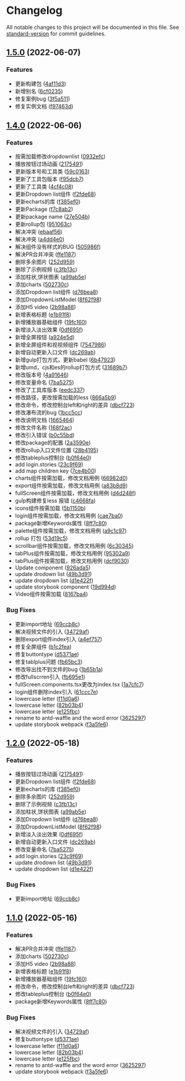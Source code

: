# Changelog

All notable changes to this project will be documented in this file. See [standard-version](https://github.com/conventional-changelog/standard-version) for commit guidelines.

## [1.5.0](https://github.com/FengBeans/antd-waffle/compare/v1.4.0...v1.5.0) (2022-06-07)


### Features

* 更新构建包 ([4af11d3](https://github.com/FengBeans/antd-waffle/commit/4af11d3e6cb2dc8525cb727cc6f049797e96bde0))
* 新增别名 ([6cf0235](https://github.com/FengBeans/antd-waffle/commit/6cf0235ffc77aa6b5e6853db2f4f270ed42119b5))
* 修复案例bug ([3f5a511](https://github.com/FengBeans/antd-waffle/commit/3f5a511a64e763799db21de30cecc827e60c86c0))
* 修复实例文档 ([f97463d](https://github.com/FengBeans/antd-waffle/commit/f97463deb163aef165439d6ae94adf9d369c7857))

## [1.4.0](https://github.com/FengBeans/antd-waffle/compare/v1.3.1...v1.4.0) (2022-06-06)


### Features

* 按需加载修改dropdownlist ([0932efc](https://github.com/FengBeans/antd-waffle/commit/0932efc44c5adb180db2e69cbeecc6d84756ea97))
* 播放按钮过场动画 ([2175491](https://github.com/FengBeans/antd-waffle/commit/2175491f921968f2b1c309a2c5b4471d9a9fe5ef))
* 更新版本号和工具类 ([59c0163](https://github.com/FengBeans/antd-waffle/commit/59c016306f1c134717031d1d26e2b925859310d4))
* 更新了工具包版本 ([f95dcb7](https://github.com/FengBeans/antd-waffle/commit/f95dcb77106a7ee82a4eb9d2ed04847bc3df4b62))
* 更新了工具类 ([4cf4c08](https://github.com/FengBeans/antd-waffle/commit/4cf4c08aef7d0b1421d274e252a1c8db938d8509))
* 更新Dropdown list组件 ([f2fde68](https://github.com/FengBeans/antd-waffle/commit/f2fde6805f29dbc3fcf3954c2ea59dac3966bb97))
* 更新echarts的库 ([f385ef0](https://github.com/FengBeans/antd-waffle/commit/f385ef060dc4313d73dd4bffaf56ac2e62bd7b98))
* 更新Package ([f7c8ab2](https://github.com/FengBeans/antd-waffle/commit/f7c8ab274220f32275426491ab1778f1b9c3ac00))
* 更新package name ([27e504b](https://github.com/FengBeans/antd-waffle/commit/27e504b8b7ffba7fa81a2e2870d9f031e65e4928))
* 更新rollup包 ([951063c](https://github.com/FengBeans/antd-waffle/commit/951063cf58d434ef9f936362732fe7683b7c057c))
* 解决冲突 ([ebaaf56](https://github.com/FengBeans/antd-waffle/commit/ebaaf56178c3ed8a320e13b460de29fb90cd0bc1))
* 解决冲突 ([a4dd4e0](https://github.com/FengBeans/antd-waffle/commit/a4dd4e0845db07be0f8b417a77539d243806a36b))
* 解决组件没有样式的BUG ([505986f](https://github.com/FengBeans/antd-waffle/commit/505986fa6063b5cab526c65893400313340c659f))
* 解决PR合并冲突 ([ffe1187](https://github.com/FengBeans/antd-waffle/commit/ffe11871a120cea4f3fb2ab8ea22ed0d93000e41))
* 删除多余图片 ([252d959](https://github.com/FengBeans/antd-waffle/commit/252d9591d788d37687cc68b5cd35600dccd7825d))
* 删除了示例视频 ([c3fb13c](https://github.com/FengBeans/antd-waffle/commit/c3fb13c167209a365bfa1098898ff6d5e7c12200))
* 添加柱状,饼状图表 ([a99ab5e](https://github.com/FengBeans/antd-waffle/commit/a99ab5ebb8a556e8442937ad0879cad7b6cd3861))
* 添加charts ([502730c](https://github.com/FengBeans/antd-waffle/commit/502730c7a212520d0dc952f6043256a5e17debf5))
* 添加Dropdown list组件 ([d76bea8](https://github.com/FengBeans/antd-waffle/commit/d76bea867bab5a8b5ac2eb51affc71eb2317738e))
* 添加DropdownListModel ([8f62f98](https://github.com/FengBeans/antd-waffle/commit/8f62f98bdc1eb365d8511105f013dcf6ba158aa2))
* 添加H5 video ([2b98a88](https://github.com/FengBeans/antd-waffle/commit/2b98a88f23d18bda57cd6e3a999471fd60aa9282))
* 新增表格标题 ([e1b91f8](https://github.com/FengBeans/antd-waffle/commit/e1b91f8ca9041e7ceff227e68e7d3d6d50c09392))
* 新增播放器基础组件 ([19fc160](https://github.com/FengBeans/antd-waffle/commit/19fc160517f38c8a89b4045d65b0b1d36ae717ec))
* 新增淡入淡出效果 ([0df695f](https://github.com/FengBeans/antd-waffle/commit/0df695f502a0094400d17754e35924cd5676e5fe))
* 新增全屏按钮 ([a924e5d](https://github.com/FengBeans/antd-waffle/commit/a924e5d6ef77be208b9c6bf7f98772ea9d75eaee))
* 新增全屏组件和视视频组件 ([7547986](https://github.com/FengBeans/antd-waffle/commit/754798623ff438b8c3f9497476729dc5879153af))
* 新增自动更新入口文件 ([dc269ab](https://github.com/FengBeans/antd-waffle/commit/dc269ab32873e493c9df629c92c3e5730435c8fb))
* 新增gulp打包方式，更新babel ([6b47923](https://github.com/FengBeans/antd-waffle/commit/6b47923fe637524a386690aaea28372160381305))
* 新增umd，cjs和es的rollup打包方式 ([31689b7](https://github.com/FengBeans/antd-waffle/commit/31689b75b814797fd893548428ed9747c1e2d116))
* 修改版本号 ([4a91646](https://github.com/FengBeans/antd-waffle/commit/4a91646393dd6f6681d0d67a22c64384e165565d))
* 修改变量命名 ([7ba5275](https://github.com/FengBeans/antd-waffle/commit/7ba5275608f6a885e5ebfc3cd93b6df2ac66d1ac))
* 修改了工具库版本 ([eedc337](https://github.com/FengBeans/antd-waffle/commit/eedc3374f6c0f5e3aa5bf81e25d93535cdd2a783))
* 修改路径，更改按需加载的less ([866a5b9](https://github.com/FengBeans/antd-waffle/commit/866a5b919a319d83379a4aa4a7756d3d52f12d5a))
* 修改命令，修改控制台left和right的差异 ([dbcf723](https://github.com/FengBeans/antd-waffle/commit/dbcf7239e8ef511e976dc95da6d065ab880ce2eb))
* 修改瀑布流的bug ([1bcc5cc](https://github.com/FengBeans/antd-waffle/commit/1bcc5cc9f6a54e738335e06e192a70c6aa317d6c))
* 修改说明文档 ([1665464](https://github.com/FengBeans/antd-waffle/commit/1665464be6bd79b8491bbfd015eca428dcb66403))
* 修改文件名称 ([168f2ac](https://github.com/FengBeans/antd-waffle/commit/168f2ac46c6180589873c937f5c0d16855b5582f))
* 修改引入错误 ([b0c55bd](https://github.com/FengBeans/antd-waffle/commit/b0c55bd1926cc4373df14e02f6ab0fbfcd568017))
* 修改package的配置 ([2a3590e](https://github.com/FengBeans/antd-waffle/commit/2a3590e2370e8e6a394984a78d9b55466d2ce28a))
* 修改rollup入口文件位置 ([28b4195](https://github.com/FengBeans/antd-waffle/commit/28b41957ed48bb0f90cb03445a57301d3e87427b))
* 修改tableplus控制台 ([b0f64e0](https://github.com/FengBeans/antd-waffle/commit/b0f64e0c7d64b871c97679b2092f6e7fb95d6051))
* add login.stories ([23c9f69](https://github.com/FengBeans/antd-waffle/commit/23c9f69a32ac03ae0915a8c5d54476a8ba44c6cd))
* add map children key ([7ce4b00](https://github.com/FengBeans/antd-waffle/commit/7ce4b002eb6de06e70bceb95c26e4a9669683784))
* charts组件按需加载，修改文档用例 ([66982d0](https://github.com/FengBeans/antd-waffle/commit/66982d039e7229ca584237d48af1809aaef96c92))
* export组件按需加载，修改文档用例 ([a83b8d9](https://github.com/FengBeans/antd-waffle/commit/a83b8d9a9b6ecdd7cfb6cb314e4391550bb2ba41))
* fullScreen组件按需加载，修改文档用例 ([d4d248f](https://github.com/FengBeans/antd-waffle/commit/d4d248fe520c45331155cccabeac8777051fbd5a))
* gulp构建修复less 报错 ([c4668fa](https://github.com/FengBeans/antd-waffle/commit/c4668fa8bb8648d337b626d43f1c68074656e51d))
* icons组件按需加载 ([5b1150b](https://github.com/FengBeans/antd-waffle/commit/5b1150b5e4b471f57f543df705c3f6660e510715))
* login组件按需加载，修改文档用例 ([cae7ba0](https://github.com/FengBeans/antd-waffle/commit/cae7ba0c0e6317900bb4b3698b072a6fb0b99679))
* package新增Keywords属性 ([8ff7c80](https://github.com/FengBeans/antd-waffle/commit/8ff7c802876e14eca09049c6294528f440c0c30d))
* palette组件按需加载，修改文档用例 ([a9c1c97](https://github.com/FengBeans/antd-waffle/commit/a9c1c97994b013d089d01cd50ae1cf12a0a653aa))
* rollup 打包 ([53d19c5](https://github.com/FengBeans/antd-waffle/commit/53d19c569a8e616649ae31a65c43b0cb4014451c))
* scrollbar组件按需加载，修改文档用例 ([6c30345](https://github.com/FengBeans/antd-waffle/commit/6c30345d4db31d8875368530d4dade56f12d0fd8))
* tabPlus组件按需加载，修改文档用例 ([95302a9](https://github.com/FengBeans/antd-waffle/commit/95302a9112bbb5b9dd8def0fe72fdbe6abffa3c9))
* tabPlus组件按需加载，修改文档用例 ([dcf9030](https://github.com/FengBeans/antd-waffle/commit/dcf9030a4c5c4dfa077380a1f43e7a15ae37d402))
* Update component ([926ada5](https://github.com/FengBeans/antd-waffle/commit/926ada50ecd20f596b41f8d5892b41e53a9be3ef))
* update drodown list ([49b3d91](https://github.com/FengBeans/antd-waffle/commit/49b3d911777a7bd40ced29aee79eae07f344cf20))
* update dropdown list ([d1e422f](https://github.com/FengBeans/antd-waffle/commit/d1e422f39ff74ffee464687a59407ad27614e902))
* update storybook component ([19d994d](https://github.com/FengBeans/antd-waffle/commit/19d994dd00930477957bac40c2f7b7e8a00c94f3))
* Video组件按需加载 ([8167ba4](https://github.com/FengBeans/antd-waffle/commit/8167ba4da610ab804b84e191c05cac64f8079d35))


### Bug Fixes

* 更新import地址 ([69ccb8c](https://github.com/FengBeans/antd-waffle/commit/69ccb8cf505601f5a6e1f8b4049994b51233f621))
* 解决视频文件的引入 ([34729af](https://github.com/FengBeans/antd-waffle/commit/34729aff1f0cd76ee47f8aefab62945219bc8862))
* 删除export组件index引入 ([a4ef757](https://github.com/FengBeans/antd-waffle/commit/a4ef757ecca3da3d269ddbf711301ebb8a784090))
* 修复全屏组件 ([b1c2fea](https://github.com/FengBeans/antd-waffle/commit/b1c2fea6a0f8fa323df85ed339d96bb520a3b121))
* 修复buttontype ([d5371ae](https://github.com/FengBeans/antd-waffle/commit/d5371aecf27e1bf6371681fe15866f85711eb9a5))
* 修复tablplus问题 ([fb65bc3](https://github.com/FengBeans/antd-waffle/commit/fb65bc371a79d86579ce15c888c4946aea61b2e5))
* 修改导出找不到文件的bug ([1b65b1a](https://github.com/FengBeans/antd-waffle/commit/1b65b1a7e2cda058686bae512563751cdbb553a0))
* 修改fullscrren引入 ([fb695e1](https://github.com/FengBeans/antd-waffle/commit/fb695e14548e875c78575c34b9072dae16efea89))
* fullScreen.components.tsx更改为index.tsx ([1a7cfc7](https://github.com/FengBeans/antd-waffle/commit/1a7cfc70027230cd1dec77a6cb05c029b64cd660))
* login组件删除index引入 ([61ccc7e](https://github.com/FengBeans/antd-waffle/commit/61ccc7eacb11bd16b69fe0516e88cedd3d0a071b))
* lowercase letter ([f11d0a6](https://github.com/FengBeans/antd-waffle/commit/f11d0a661d743e7c57df60ad07a0ad237a04906a))
* lowercase letter ([82b03b4](https://github.com/FengBeans/antd-waffle/commit/82b03b4ae8e430001becba302bd6dfc9edf04322))
* lowercase letter ([e125fbc](https://github.com/FengBeans/antd-waffle/commit/e125fbc2a9590270d372ac12b35d50a8d7b108a1))
* rename to antd-waffle and the word error ([3625297](https://github.com/FengBeans/antd-waffle/commit/362529725e1e3c07d662aee63a1d7c39d5535c2f))
* update storybook webpack ([f3a5fe6](https://github.com/FengBeans/antd-waffle/commit/f3a5fe68a5f544d6f0940dad7f71fe2c249332f0))

## [1.2.0](https://github.com/FengBeans/antd-waffle/compare/v1.1.0...v1.2.0) (2022-05-18)


### Features

* 播放按钮过场动画 ([2175491](https://github.com/FengBeans/antd-waffle/commit/2175491f921968f2b1c309a2c5b4471d9a9fe5ef))
* 更新Dropdown list组件 ([f2fde68](https://github.com/FengBeans/antd-waffle/commit/f2fde6805f29dbc3fcf3954c2ea59dac3966bb97))
* 更新echarts的库 ([f385ef0](https://github.com/FengBeans/antd-waffle/commit/f385ef060dc4313d73dd4bffaf56ac2e62bd7b98))
* 删除多余图片 ([252d959](https://github.com/FengBeans/antd-waffle/commit/252d9591d788d37687cc68b5cd35600dccd7825d))
* 删除了示例视频 ([c3fb13c](https://github.com/FengBeans/antd-waffle/commit/c3fb13c167209a365bfa1098898ff6d5e7c12200))
* 添加柱状,饼状图表 ([a99ab5e](https://github.com/FengBeans/antd-waffle/commit/a99ab5ebb8a556e8442937ad0879cad7b6cd3861))
* 添加Dropdown list组件 ([d76bea8](https://github.com/FengBeans/antd-waffle/commit/d76bea867bab5a8b5ac2eb51affc71eb2317738e))
* 添加DropdownListModel ([8f62f98](https://github.com/FengBeans/antd-waffle/commit/8f62f98bdc1eb365d8511105f013dcf6ba158aa2))
* 新增淡入淡出效果 ([0df695f](https://github.com/FengBeans/antd-waffle/commit/0df695f502a0094400d17754e35924cd5676e5fe))
* 新增自动更新入口文件 ([dc269ab](https://github.com/FengBeans/antd-waffle/commit/dc269ab32873e493c9df629c92c3e5730435c8fb))
* 修改变量命名 ([7ba5275](https://github.com/FengBeans/antd-waffle/commit/7ba5275608f6a885e5ebfc3cd93b6df2ac66d1ac))
* add login.stories ([23c9f69](https://github.com/FengBeans/antd-waffle/commit/23c9f69a32ac03ae0915a8c5d54476a8ba44c6cd))
* update drodown list ([49b3d91](https://github.com/FengBeans/antd-waffle/commit/49b3d911777a7bd40ced29aee79eae07f344cf20))
* update dropdown list ([d1e422f](https://github.com/FengBeans/antd-waffle/commit/d1e422f39ff74ffee464687a59407ad27614e902))


### Bug Fixes

* 更新import地址 ([69ccb8c](https://github.com/FengBeans/antd-waffle/commit/69ccb8cf505601f5a6e1f8b4049994b51233f621))

## [1.1.0](https://github.com/FengBeans/antd-waffle/compare/v1.3.1...v1.1.0) (2022-05-16)


### Features

* 解决PR合并冲突 ([ffe1187](https://github.com/FengBeans/antd-waffle/commit/ffe11871a120cea4f3fb2ab8ea22ed0d93000e41))
* 添加charts ([502730c](https://github.com/FengBeans/antd-waffle/commit/502730c7a212520d0dc952f6043256a5e17debf5))
* 添加H5 video ([2b98a88](https://github.com/FengBeans/antd-waffle/commit/2b98a88f23d18bda57cd6e3a999471fd60aa9282))
* 新增表格标题 ([e1b91f8](https://github.com/FengBeans/antd-waffle/commit/e1b91f8ca9041e7ceff227e68e7d3d6d50c09392))
* 新增播放器基础组件 ([19fc160](https://github.com/FengBeans/antd-waffle/commit/19fc160517f38c8a89b4045d65b0b1d36ae717ec))
* 修改命令，修改控制台left和right的差异 ([dbcf723](https://github.com/FengBeans/antd-waffle/commit/dbcf7239e8ef511e976dc95da6d065ab880ce2eb))
* 修改tableplus控制台 ([b0f64e0](https://github.com/FengBeans/antd-waffle/commit/b0f64e0c7d64b871c97679b2092f6e7fb95d6051))
* package新增Keywords属性 ([8ff7c80](https://github.com/FengBeans/antd-waffle/commit/8ff7c802876e14eca09049c6294528f440c0c30d))


### Bug Fixes

* 解决视频文件的引入 ([34729af](https://github.com/FengBeans/antd-waffle/commit/34729aff1f0cd76ee47f8aefab62945219bc8862))
* 修复buttontype ([d5371ae](https://github.com/FengBeans/antd-waffle/commit/d5371aecf27e1bf6371681fe15866f85711eb9a5))
* lowercase letter ([f11d0a6](https://github.com/FengBeans/antd-waffle/commit/f11d0a661d743e7c57df60ad07a0ad237a04906a))
* lowercase letter ([82b03b4](https://github.com/FengBeans/antd-waffle/commit/82b03b4ae8e430001becba302bd6dfc9edf04322))
* lowercase letter ([e125fbc](https://github.com/FengBeans/antd-waffle/commit/e125fbc2a9590270d372ac12b35d50a8d7b108a1))
* rename to antd-waffle and the word error ([3625297](https://github.com/FengBeans/antd-waffle/commit/362529725e1e3c07d662aee63a1d7c39d5535c2f))
* update storybook webpack ([f3a5fe6](https://github.com/FengBeans/antd-waffle/commit/f3a5fe68a5f544d6f0940dad7f71fe2c249332f0))
